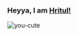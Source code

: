 ### Heyya, I am  [Hritul!](https://www.linkedin.com/in/hritulmangal/) 


![you-cute](https://user-images.githubusercontent.com/81901451/128705786-197b6c91-26a8-490e-b589-99e7b130fa15.gif)


